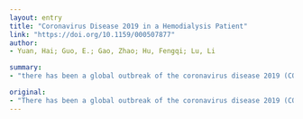 ```yaml
---
layout: entry
title: "Coronavirus Disease 2019 in a Hemodialysis Patient"
link: "https://doi.org/10.1159/000507877"
author:
- Yuan, Hai; Guo, E.; Gao, Zhao; Hu, Fengqi; Lu, Li

summary:
- "there has been a global outbreak of the coronavirus disease 2019 (COVID-19) since December 2019. The 49-year-old male undergoing maintenance hemodialysis (HD) got infected. He developed respiratory failure and required mechanical ventilation 8 days after admission. In the end, he died from multiple organ dysfunction syndrome. Here, we describe the case of a 49 year-old man who was undergoing HD. There has been an outbreak of COVID19 since December. This is the first time since December 2018 a worldwide outbreak of. a pancrease of the."

original:
- "There has been a global outbreak of the coronavirus disease 2019 (COVID-19) since December 2019. Here, we describe the case of a 49-year-old male undergoing maintenance hemodialysis (HD) who got infected with COVID-19 and our experience in performing HD for him. The patient's symptoms and lung imaging changes were atypical. However, his lymphocyte range decreased upon admission and the polymerase chain reaction of the pharyngeal swab for the -COVID-19 nucleic acid was positive. The patient developed respiratory failure and required mechanical ventilation 8 days after admission. In the end, he died from multiple organ dysfunction syndrome. The difficulties in diagnosis, infection control, and treatment of COVID-19 in maintenance HD patients are discussed in this report."
---
```


